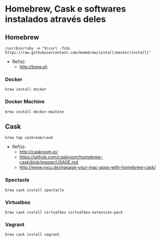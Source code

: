 # Homebrew, Cask e softwares instalados através deles

## Homebrew

```
/usr/bin/ruby -e "$(curl -fsSL https://raw.githubusercontent.com/Homebrew/install/master/install)"
```

* Ref(s):
  * http://brew.sh

### Docker

```
brew install docker
```

### Docker Machine

```
brew install docker-machine
```

## Cask

```
brew tap caskroom/cask
```

* Ref(s):
  * http://caskroom.io/
  * https://github.com/caskroom/homebrew-cask/blob/master/USAGE.md
  * http://www.rocu.de/manage-your-mac-apps-with-homebrew-cask/

### Spectacle

```
brew cask install spectacle
```

### Virtualbox

```
brew cask install virtualbox virtualbox-extension-pack
```

### Vagrant

```
brew cask install vagrant
```

